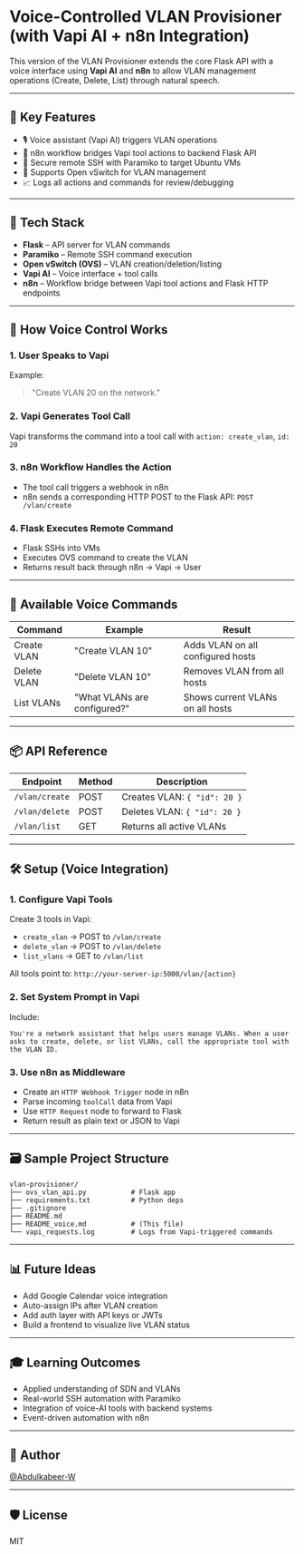 # Voice-Controlled VLAN Provisioner (with Vapi AI + n8n Integration)

This version of the VLAN Provisioner extends the core Flask API with a voice interface using **Vapi AI** and **n8n** to allow VLAN management operations (Create, Delete, List) through natural speech.

---

## 🧠 Key Features

* 🎙️ Voice assistant (Vapi AI) triggers VLAN operations
* 🔄 n8n workflow bridges Vapi tool actions to backend Flask API
* 🔐 Secure remote SSH with Paramiko to target Ubuntu VMs
* 📡 Supports Open vSwitch for VLAN management
* 📈 Logs all actions and commands for review/debugging

---

## 🔧 Tech Stack

* **Flask** – API server for VLAN commands
* **Paramiko** – Remote SSH command execution
* **Open vSwitch (OVS)** – VLAN creation/deletion/listing
* **Vapi AI** – Voice interface + tool calls
* **n8n** – Workflow bridge between Vapi tool actions and Flask HTTP endpoints

---

## 🎤 How Voice Control Works

### 1. **User Speaks to Vapi**

Example:

> "Create VLAN 20 on the network."

### 2. **Vapi Generates Tool Call**

Vapi transforms the command into a tool call with `action: create_vlan`, `id: 20`

### 3. **n8n Workflow Handles the Action**

* The tool call triggers a webhook in n8n
* n8n sends a corresponding HTTP POST to the Flask API: `POST /vlan/create`

### 4. **Flask Executes Remote Command**

* Flask SSHs into VMs
* Executes OVS command to create the VLAN
* Returns result back through n8n → Vapi → User

---

## 🧩 Available Voice Commands

| Command     | Example                      | Result                            |
| ----------- | ---------------------------- | --------------------------------- |
| Create VLAN | "Create VLAN 10"             | Adds VLAN on all configured hosts |
| Delete VLAN | "Delete VLAN 10"             | Removes VLAN from all hosts       |
| List VLANs  | "What VLANs are configured?" | Shows current VLANs on all hosts  |

---

## 📦 API Reference

| Endpoint       | Method | Description                  |
| -------------- | ------ | ---------------------------- |
| `/vlan/create` | POST   | Creates VLAN: `{ "id": 20 }` |
| `/vlan/delete` | POST   | Deletes VLAN: `{ "id": 20 }` |
| `/vlan/list`   | GET    | Returns all active VLANs     |

---

## 🛠 Setup (Voice Integration)

### 1. Configure Vapi Tools

Create 3 tools in Vapi:

* `create_vlan` → POST to `/vlan/create`
* `delete_vlan` → POST to `/vlan/delete`
* `list_vlans` → GET to `/vlan/list`

All tools point to: `http://your-server-ip:5000/vlan/{action}`

### 2. Set System Prompt in Vapi

Include:

```text
You're a network assistant that helps users manage VLANs. When a user asks to create, delete, or list VLANs, call the appropriate tool with the VLAN ID.
```

### 3. Use n8n as Middleware

* Create an `HTTP Webhook Trigger` node in n8n
* Parse incoming `toolCall` data from Vapi
* Use `HTTP Request` node to forward to Flask
* Return result as plain text or JSON to Vapi

---

## 🗃 Sample Project Structure

```
vlan-provisioner/
├── ovs_vlan_api.py           # Flask app
├── requirements.txt          # Python deps
├── .gitignore
├── README.md
├── README_voice.md           # (This file)
└── vapi_requests.log         # Logs from Vapi-triggered commands
```

---

## 📊 Future Ideas

* Add Google Calendar voice integration
* Auto-assign IPs after VLAN creation
* Add auth layer with API keys or JWTs
* Build a frontend to visualize live VLAN status

---

## 🎓 Learning Outcomes

* Applied understanding of SDN and VLANs
* Real-world SSH automation with Paramiko
* Integration of voice-AI tools with backend systems
* Event-driven automation with n8n

---

## 📣 Author

[@Abdulkabeer-W](https://github.com/Abdulkabeer-W)

---

## 🛡 License

MIT
